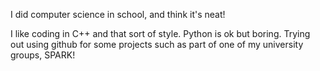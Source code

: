 I did computer science in school, and think it's neat!

I like coding in C++ and that sort of style. Python is ok but boring.
Trying out using github for some projects such as part of one of my university groups, SPARK!

<!---
ExtraRaven/ExtraRaven is a ✨ special ✨ repository because its `README.md` (this file) appears on your GitHub profile.
You can click the Preview link to take a look at your changes.
--->
